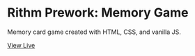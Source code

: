 # Rithm Prework: Memory Game

Memory card game created with HTML, CSS, and vanilla JS.

[View Live](https://dianguyen95.github.io/memory-game/)
